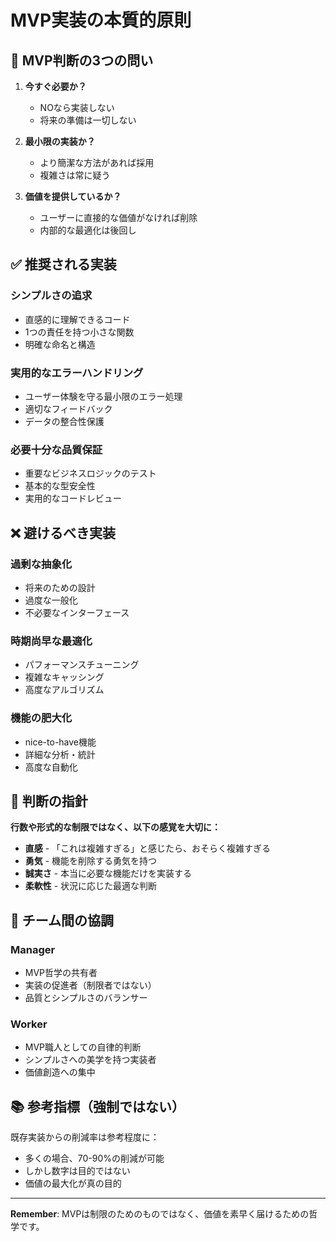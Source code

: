 # MVP実装の本質的原則

## 🎯 MVP判断の3つの問い

1. **今すぐ必要か？**
   - NOなら実装しない
   - 将来の準備は一切しない

2. **最小限の実装か？**
   - より簡潔な方法があれば採用
   - 複雑さは常に疑う

3. **価値を提供しているか？**
   - ユーザーに直接的な価値がなければ削除
   - 内部的な最適化は後回し

## ✅ 推奨される実装

### シンプルさの追求
- 直感的に理解できるコード
- 1つの責任を持つ小さな関数
- 明確な命名と構造

### 実用的なエラーハンドリング
- ユーザー体験を守る最小限のエラー処理
- 適切なフィードバック
- データの整合性保護

### 必要十分な品質保証
- 重要なビジネスロジックのテスト
- 基本的な型安全性
- 実用的なコードレビュー

## ❌ 避けるべき実装

### 過剰な抽象化
- 将来のための設計
- 過度な一般化
- 不必要なインターフェース

### 時期尚早な最適化
- パフォーマンスチューニング
- 複雑なキャッシング
- 高度なアルゴリズム

### 機能の肥大化
- nice-to-have機能
- 詳細な分析・統計
- 高度な自動化

## 🎨 判断の指針

**行数や形式的な制限ではなく、以下の感覚を大切に：**

- **直感** - 「これは複雑すぎる」と感じたら、おそらく複雑すぎる
- **勇気** - 機能を削除する勇気を持つ
- **誠実さ** - 本当に必要な機能だけを実装する
- **柔軟性** - 状況に応じた最適な判断

## 🤝 チーム間の協調

### Manager
- MVP哲学の共有者
- 実装の促進者（制限者ではない）
- 品質とシンプルさのバランサー

### Worker
- MVP職人としての自律的判断
- シンプルさへの美学を持つ実装者
- 価値創造への集中

## 📚 参考指標（強制ではない）

既存実装からの削減率は参考程度に：
- 多くの場合、70-90%の削減が可能
- しかし数字は目的ではない
- 価値の最大化が真の目的

---

**Remember**: MVPは制限のためのものではなく、価値を素早く届けるための哲学です。